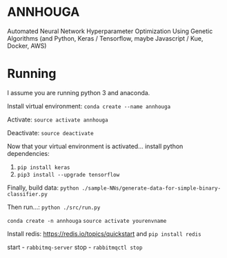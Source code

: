 # ANNHOUGA
Automated Neural Network Hyperparameter Optimization Using Genetic Algorithms (and Python, Keras / Tensorflow, maybe Javascript / Kue, Docker, AWS)


# Running

I assume you are running python 3 and anaconda.

Install virtual environment: `conda create --name annhouga`

Activate: `source activate annhouga`

Deactivate: `source deactivate`


Now that your virtual environment is activated... install python dependencies:
 1. `pip install keras`
 2. `pip3 install --upgrade tensorflow`

Finally, build data:
`python ./sample-NNs/generate-data-for-simple-binary-classifier.py`

Then run...:
`python ./src/run.py`

`conda create -n annhouga`
`source activate yourenvname`

Install redis: https://redis.io/topics/quickstart
and
`pip install redis`

start - `rabbitmq-server`
stop - `rabbitmqctl stop`
 
